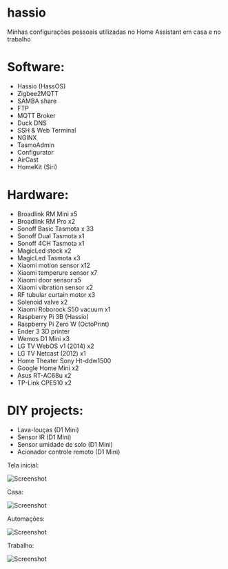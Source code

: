 # hassio

Minhas configurações pessoais utilizadas no Home Assistant em casa e no trabalho

# Software:

- Hassio (HassOS)
- Zigbee2MQTT
- SAMBA share
- FTP
- MQTT Broker
- Duck DNS
- SSH & Web Terminal
- NGINX
- TasmoAdmin
- Configurator
- AirCast
- HomeKit (Siri)

# Hardware:

- Broadlink RM Mini x5
- Broadlink RM Pro x2
- Sonoff Basic Tasmota x 33
- Sonoff Dual Tasmota x1
- Sonoff 4CH Tasmota x1
- MagicLed stock x2
- MagicLed Tasmota x3
- Xiaomi motion sensor x12
- Xiaomi temperure sensor x7
- Xiaomi door sensor x5
- Xiaomi vibration sensor x2
- RF tubular curtain motor x3
- Solenoid valve x2
- Xiaomi Roborock S50 vacuum x1
- Raspberry Pi 3B (Hassio)
- Raspberry Pi Zero W (OctoPrint)
- Ender 3 3D printer
- Wemos D1 Mini x3
- LG TV WebOS v1 (2014) x2
- LG TV Netcast (2012) x1
- Home Theater Sony Ht-ddw1500
- Google Home Mini x2
- Asus RT-AC68u x2
- TP-Link CPE510 x2

# DIY projects:

- Lava-louças (D1 Mini)
- Sensor IR (D1 Mini)
- Sensor umidade de solo (D1 Mini)
- Acionador controle remoto (D1 Mini)

Tela inicial:

![Screenshot](https://github.com/tatunts/hassio/blob/master/Screens/default.PNG)

Casa:

![Screenshot](https://github.com/tatunts/hassio/blob/master/Screens/home.PNG)

Automações:

![Screenshot](https://github.com/tatunts/hassio/blob/master/Screens/automations.PNG)

Trabalho:

![Screenshot](https://github.com/tatunts/hassio/blob/master/Screens/work.PNG)
